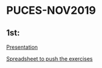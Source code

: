# PUCES-NOV2019

## 1st:
[Presentation](https://docs.google.com/presentation/d/15zHyYbUgVCaoH3_2kbhhOm_4NXZz8eIZ8SdL8wMUp4E/edit?usp=sharing)


[Spreadsheet to push the exercises](https://docs.google.com/spreadsheets/d/16gLMbd7kn9ROt5tVoc-bI1xCTsfXy6qY3ixDkgaTw88/edit?usp=sharing)
